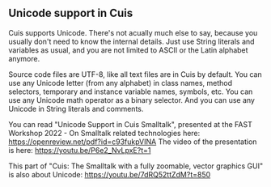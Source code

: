 Unicode support in Cuis
---------------

Cuis supports Unicode. There's not acually much else to say, because you usually don't need to know the internal details. Just use String literals and variables as usual, and you are not limited to ASCII or the Latin alphabet anymore.

Source code files are UTF-8, like all text files are in Cuis by default. You can use any Unicode letter (from any alphabet) in class names, method selectors, temporary and instance variable names, symbols, etc. You can use any Unicode math operator as a binary selector. And you can use any Unicode in String literals and comments.

You can read "Unicode Support in Cuis Smalltalk", presented at the FAST Workshop 2022 - On Smalltalk related technologies here: https://openreview.net/pdf?id=c93fukpVINA  The video of the presentation is here: https://youtu.be/P6e2_NvLpxE?t=1

This part of "Cuis: The Smalltalk with a fully zoomable, vector graphics GUI" is also about Unicode: https://youtu.be/7dRQ52ttZdM?t=850
